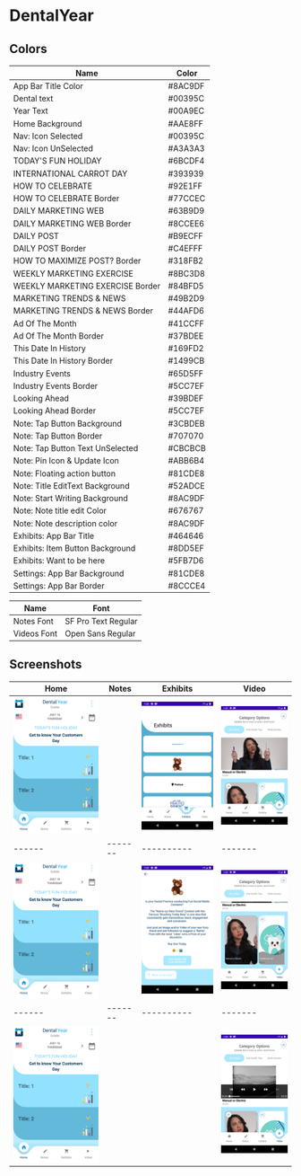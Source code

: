 # DentalYear
## Colors
| Name | Color
| --- | --- |
|App Bar Title Color	|	#8AC9DF|
|Dental text | 			#00395C|
|Year Text 	|		#00A9EC|
|Home Background	|		#AAE8FF|
|Nav: Icon Selected	|	#00395C|
|Nav: Icon UnSelected	|	#A3A3A3|
|TODAY'S FUN HOLIDAY	|	#6BCDF4|
|INTERNATIONAL CARROT DAY |	#393939|
|HOW TO CELEBRATE	 |	#92E1FF|
|HOW TO CELEBRATE Border |		#77CCEC|
|DAILY MARKETING WEB	|	#63B9D9|
|DAILY MARKETING WEB Border |	#8CCEE6|
|DAILY POST	|	#B9ECFF|
|DAILY POST Border |	#C4EFFF|
|HOW TO MAXIMIZE POST? Border |	#318FB2|
|WEEKLY MARKETING EXERCISE |	#8BC3D8|
|WEEKLY MARKETING EXERCISE Border | #84BFD5|
|MARKETING TRENDS & NEWS	|	#49B2D9|
|MARKETING TRENDS & NEWS Border |	#44AFD6|
|Ad Of The Month	|	#41CCFF|
|Ad Of The Month Border |	#37BDEE|
|This Date In History | #169FD2|
|This Date In History Border |	#1499CB|
|Industry Events	|	#65D5FF|
|Industry Events Border |	#5CC7EF|
|Looking Ahead	|	#39BDEF|
|Looking Ahead Border |	#5CC7EF|
|Note: Tap Button Background |	#3CBDEB|
|Note: Tap Button Border	| #707070|
|Note: Tap Button Text UnSelected | #CBCBCB|
|Note: Pin Icon & Update Icon |	#ABB6B4|
|Note: Floating action button |	#81CDE8|
|Note: Title EditText Background |	#52ADCE|
|Note: Start Writing Background |	#8AC9DF|
|Note: Note title edit Color	| #676767|
|Note: Note description color |	#8AC9DF|
|Exhibits: App Bar Title |	#464646|
|Exhibits: Item Button Background | #8DD5EF|
|Exhibits: Want to be here |	#5FB7D6|
|Settings: App Bar Background |	#81CDE8|
|Settings: App Bar Border |	#8CCCE4|

| Name | Font |
| --- | ---|
|Notes Font |  SF Pro Text Regular|
|Videos Font | Open Sans Regular|
## Screenshots
| Home | Notes | Exhibits | Video |
|------|-------|----------|-------|
|![](/screenshots/home.png)| |![](/screenshots/exhibit.png)| ![](/screenshots/video.png) |
|------|-------|----------|-------|
|![](/screenshots/home.png)| |![](/screenshots/exhibit_details.png)| ![](/screenshots/video2.png) |
|------|-------|----------|-------|
|![](/screenshots/home.png)| | | ![](/screenshots/video3.png) |
